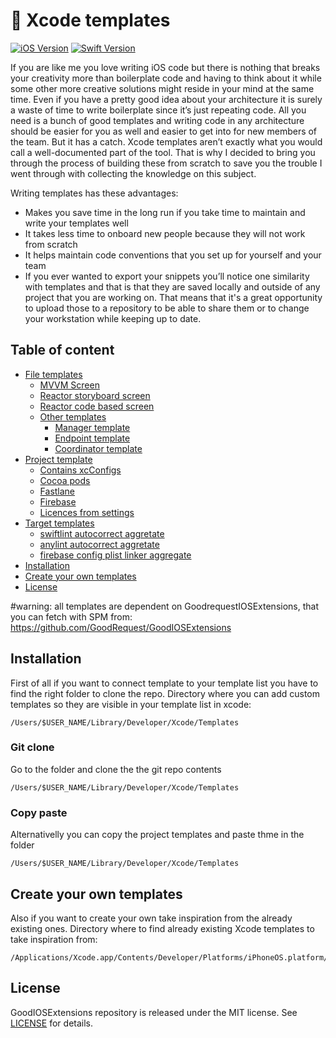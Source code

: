 # 🕍 Xcode templates 
[![iOS Version](https://img.shields.io/badge/iOS_Version->=_13.0-brightgreen?logo=apple&logoColor=green)]() [![Swift Version](https://img.shields.io/badge/Swift_Version-5.2-green?logo=swift)](https://docs.swift.org/swift-book/)

If you are like me you love writing iOS code but there is nothing that breaks your creativity more than boilerplate code and having to think about it while some other more creative solutions might reside in your mind at the same time. Even if you have a pretty good idea about your architecture it is surely a waste of time to write boilerplate since it’s just repeating code. All you need is a bunch of good templates and writing code in any architecture should be easier for you as well and easier to get into for new members of the team. But it has a catch. Xcode templates aren’t exactly what you would call a well-documented part of the tool. That is why I decided to bring you through the process of building these from scratch to save you the trouble I went through with collecting the knowledge on this subject.

Writing templates has these advantages:
- Makes you save time in the long run if you take time to maintain and write your templates well
- It takes less time to onboard new people because they will not work from scratch 
- It helps maintain code conventions that you set up for yourself and your team
- If you ever wanted to export your snippets you’ll notice one similarity with templates and that is that they are saved locally and outside of any project that you are working on. That means that it's a great opportunity to upload those to a repository to be able to share them or to change your workstation while keeping up to date.

## Table of content
* [File templates](File%20Templates/)
    * [MVVM Screen](File%20Templates/Storyboard%20UITemplates/View%20Model%20Controller.xctemplate/)
    * [Reactor storyboard screen](File%20Templates/Storyboard%20UITemplates/Reactor%20Controller.xctemplate/)
    * [Reactor code based screen](File%20Templates/Code%20UI%20BasedTemplates/Reactor%20Controller.xctemplate/)
    * [Other templates](File%20Templates/Other%20Templates/)
        * [Manager template](File%20Templates/Other%20Templates/Manager.xctemplate/)
        * [Endpoint template](File%20Templates/Other%20Templates/Endpoint.xctemplate/)
        * [Coordinator template](File%20Templates/Other%20Templates/Coordinator.xctemplate/)
* [Project template](Project%20Templates/Custom/)
    * [Contains xcConfigs](Project%20Templates/Custom/Good%20Project.xctemplate/Resources/Configs/)
    * [Cocoa pods](https://bitbucket.org/GoodRequest/temple/src/master/Project%20Templates/Custom/Good%20Cocoa.xctemplate/)
    * [Fastlane](Project%20Templates/Custom/Good%20Lane.xctemplate/)
    * [Firebase](Project%20Templates/Custom/Good%20Firebase.xctemplate/)
    * [Licences from settings](Project%20Templates/Custom/Good%20Licence.xctemplate/)
* [Target templates](Target%20Templates/)
    * [swiftlint autocorrect aggretate](Target%20Templates/Swiftlint%20Target.xctemplate/TemplateInfo.plist)
    * [anylint autocorrect aggretate](Target%20Templates/Anylint%20Target.xctemplate/TemplateInfo.plist)
    * [firebase config plist linker aggregate](Target%20Templates/Firebase%20Config%20Linker%20Target.xctemplate/TemplateInfo.plist)
* [Installation](#installation)
* [Create your own templates](#create-your-own-templates)
* [License](#license)
    
#warning: all templates are dependent on GoodrequestIOSExtensions, that you can fetch with SPM from: https://github.com/GoodRequest/GoodIOSExtensions

## Installation
First of all if you want to connect template to your template list you have to find the right folder to clone the repo.
Directory where you can add custom templates so they are visible in your template list in xcode:

```
/Users/$USER_NAME/Library/Developer/Xcode/Templates
```

### Git clone
Go to the folder and clone the the git repo contents

```
/Users/$USER_NAME/Library/Developer/Xcode/Templates
```
### Copy paste
Alternativelly you can copy the project templates and paste thme in the folder

```
/Users/$USER_NAME/Library/Developer/Xcode/Templates
```

## Create your own templates

Also if you want to create your own take inspiration from the already existing ones.
Directory where to find already existing Xcode templates to take inspiration from:

```
/Applications/Xcode.app/Contents/Developer/Platforms/iPhoneOS.platform/Developer/Library/Xcode/Templates/File
```

## License
GoodIOSExtensions repository is released under the MIT license. See [LICENSE](LICENSE.md) for details.
